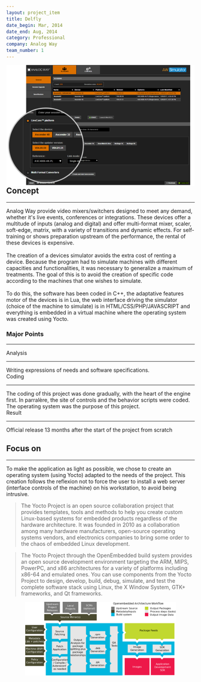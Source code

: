 ```yaml
---
layout: project_item
title: Delfly
date_begin: Mar, 2014
date_end: Aug, 2014
category: Professional
company: Analog Way
team_number: 1
---
```

<a href="/static/projects/AW/visuel2-17227.png" class="thickbox"><img class="img-project-item" src="/static/projects/AW/visuel2-17227.png" alt="Yocto architecture" align="right" /></a>
<h2><b>Concept</b></h2>
<hr>
Analog Way provide video mixers/switchers designed to meet any demand, whether it's live events, conferences or integrations. These devices offer a multitude of inputs (analog and digital) and offer multi-format mixer, scaler, soft-edge, matrix, with a variety of transitions and dynamic effects. For self-training or shows preparation upstream of the performance, the rental of these devices is expensive.
<br/><br/>
The creation of a devices simulator avoids the extra cost of renting a device. Because the program had to simulate machines with different capacities and functionalities, it was necessary to generalize a maximum of treatments. The goal of this is to avoid the creation of specific code according to the machines that one wishes to simulate.
<br/><br/>
To do this, the software has been coded in C++, the adaptative features motor of the devices is in Lua, the web interface driving the simulator (choice of the machine to simulate) is in HTML/CSS/PHP/JAVASCRIPT and everything is embedded in a virtual machine where the operating system was created using Yocto.
<h3><b>Major Points</b></h3>
<hr>
<div class="row">
   <div class="col-md-4 col-sm-4 col-xs-12">
      <div class="tiles m-b-10">
         <div class="tiles-body">
            <div class="tiles-title">Analysis</div>
            <hr class="red-underline">
            Writing expressions of needs and software specifications.
         </div>
      </div>
   </div>
   <div class="col-md-4 col-sm-4 col-xs-12">
      <div class="tiles m-b-10">
         <div class="tiles-body">
            <div class="tiles-title">Coding</div>
            <hr class="red-underline">
				The coding of this project was done gradually, with the heart of the engine first. In parralère, the site of controls and the behavior scripts were coded. The operating system was the purpose of this project.
         </div>
      </div>
   </div>
   <div class="col-md-4 col-sm-4 col-xs-12">
      <div class="tiles m-b-10">
         <div class="tiles-body">
            <div class="tiles-title">Result</div>
            <hr class="red-underline">
            Official release 13 months after the start of the project from scratch
         </div>
      </div>
   </div>
</div>
<h2><b>Focus on</b></h2>
<hr>
To make the application as light as possible, we chose to create an operating system (using Yocto) adapted to the needs of the project. This creation follows the reflexion not to force the user to install a web server (interface controls of the machine) on his workstation, to avoid being intrusive.
<blockquote cite="https://www.yoctoproject.org">The Yocto Project is an open source collaboration project that provides templates, tools and methods to help you create custom Linux-based systems for embedded products regardless of the hardware architecture. It was founded in 2010 as a collaboration among many hardware manufacturers, open-source operating systems vendors, and electronics companies to bring some order to the chaos of embedded Linux development.</blockquote>
<blockquote cite="hhttps://www.yoctoproject.org/docs/2.1/yocto-project-qs/yocto-project-qs.html">The Yocto Project through the OpenEmbedded build system provides an open source development environment targeting the ARM, MIPS, PowerPC, and x86 architectures for a variety of platforms including x86-64 and emulated ones. You can use components from the Yocto Project to design, develop, build, debug, simulate, and test the complete software stack using Linux, the X Window System, GTK+ frameworks, and Qt frameworks.</blockquote>
<center><a href="/static/projects/AW/yocto-environment.png" class="thickbox"><img src="/static/projects/AW/yocto-environment.png" width="80%" height="80%" alt="Yocto architecture" /></a></center>